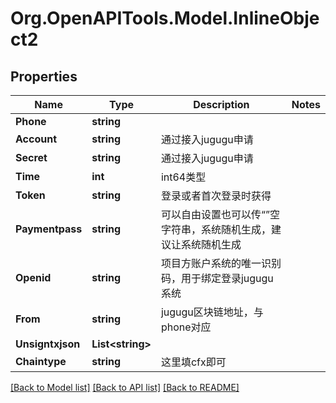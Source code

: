 
# Org.OpenAPITools.Model.InlineObject2

## Properties

Name | Type | Description | Notes
------------ | ------------- | ------------- | -------------
**Phone** | **string** |  | 
**Account** | **string** | 通过接入jugugu申请 | 
**Secret** | **string** | 通过接入jugugu申请 | 
**Time** | **int** | int64类型 | 
**Token** | **string** | 登录或者首次登录时获得 | 
**Paymentpass** | **string** | 可以自由设置也可以传“”空字符串，系统随机生成，建议让系统随机生成 | 
**Openid** | **string** | 项目方账户系统的唯一识别码，用于绑定登录jugugu系统 | 
**From** | **string** | jugugu区块链地址，与phone对应 | 
**Unsigntxjson** | **List&lt;string&gt;** |  | 
**Chaintype** | **string** | 这里填cfx即可 | 

[[Back to Model list]](../README.md#documentation-for-models)
[[Back to API list]](../README.md#documentation-for-api-endpoints)
[[Back to README]](../README.md)

